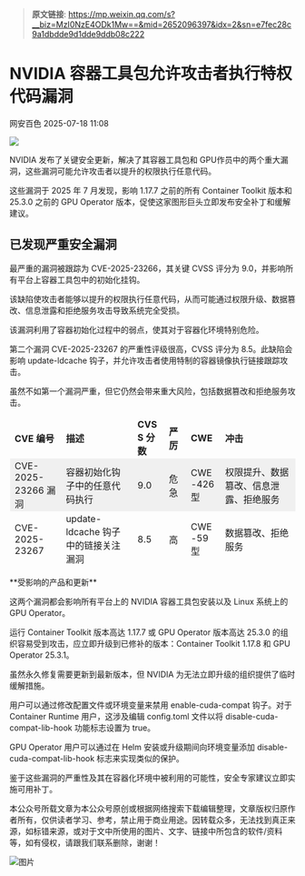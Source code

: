 > **原文链接**: https://mp.weixin.qq.com/s?__biz=MzI0NzE4ODk1Mw==&mid=2652096397&idx=2&sn=e7fec28c9a1dbdde9d1dde9ddb08c222

#  NVIDIA 容器工具包允许攻击者执行特权代码漏洞  
 网安百色   2025-07-18 11:08  
  
![](https://mmbiz.qpic.cn/mmbiz_jpg/1QIbxKfhZo4zZIrHfCdnbS1vApXib9F4ULyc912wmfYIFhVe7GYgjVEBs8VNuDoBzAdShNjZyFIuXWycByicPMUw/640?wx_fmt=jpeg&from=appmsg "")  
  
NVIDIA 发布了关键安全更新，解决了其容器工具包和 GPU作员中的两个重大漏洞，这些漏洞可能允许攻击者以提升的权限执行任意代码。  
  
这些漏洞于 2025 年 7 月发现，影响 1.17.7 之前的所有 Container Toolkit 版本和 25.3.0 之前的 GPU Operator 版本，促使这家图形巨头立即发布安全补丁和缓解建议。  
## 已发现严重安全漏洞  
  
最严重的漏洞被跟踪为 CVE-2025-23266，其关键 CVSS 评分为 9.0，并影响所有平台上容器工具包中的初始化挂钩。  
  
该缺陷使攻击者能够以提升的权限执行任意代码，从而可能通过权限升级、数据篡改、信息泄露和拒绝服务攻击导致系统完全受损。  
  
该漏洞利用了容器初始化过程中的弱点，使其对于容器化环境特别危险。  
  
第二个漏洞 CVE-2025-23267 的严重性评级很高，CVSS 评分为 8.5。此缺陷会影响 update-ldcache 钩子，并允许攻击者使用特制的容器镜像执行链接跟踪攻击。  
  
虽然不如第一个漏洞严重，但它仍然会带来重大风险，包括数据篡改和拒绝服务攻击。  
  
<table><thead><tr style="box-sizing: border-box;"><td style="box-sizing: border-box;padding: 2px 8px;border: 1px solid rgba(0, 0, 0, 0);word-break: break-word;"><strong msttexthash="7326319" msthash="41" style="box-sizing: border-box;font-weight: bold;"><span leaf="">CVE 编号</span></strong></td><td style="box-sizing: border-box;padding: 2px 8px;border: 1px solid rgba(0, 0, 0, 0);word-break: break-word;"><strong msttexthash="6157333" msthash="42" style="box-sizing: border-box;font-weight: bold;"><span leaf="">描述</span></strong></td><td style="box-sizing: border-box;padding: 2px 8px;border: 1px solid rgba(0, 0, 0, 0);word-break: break-word;"><strong msttexthash="7089264" msthash="43" style="box-sizing: border-box;font-weight: bold;"><span leaf="">CVSS 分数</span></strong></td><td style="box-sizing: border-box;padding: 2px 8px;border: 1px solid rgba(0, 0, 0, 0);word-break: break-word;"><strong msttexthash="4044495" msthash="44" style="box-sizing: border-box;font-weight: bold;"><span leaf="">严厉</span></strong></td><td style="box-sizing: border-box;padding: 2px 8px;border: 1px solid rgba(0, 0, 0, 0);word-break: break-word;"><strong msttexthash="23218" msthash="45" style="box-sizing: border-box;font-weight: bold;"><span leaf="">CWE</span></strong></td><td style="box-sizing: border-box;padding: 2px 8px;border: 1px solid rgba(0, 0, 0, 0);word-break: break-word;"><strong msttexthash="4085822" msthash="46" style="box-sizing: border-box;font-weight: bold;"><span leaf="">冲击</span></strong></td></tr></thead><tbody><tr style="box-sizing: border-box;background-color: rgb(240, 240, 240);"><td style="box-sizing: border-box;padding: 2px 8px;border: 1px solid rgba(0, 0, 0, 0);word-break: break-word;"><section><span leaf="">CVE-2025-23266 漏洞</span></section></td><td style="box-sizing: border-box;padding: 2px 8px;border: 1px solid rgba(0, 0, 0, 0);word-break: break-word;"><section><span leaf="">容器初始化钩子中的任意代码执行</span></section></td><td style="box-sizing: border-box;padding: 2px 8px;border: 1px solid rgba(0, 0, 0, 0);word-break: break-word;"><section><span leaf="">9.0</span></section></td><td style="box-sizing: border-box;padding: 2px 8px;border: 1px solid rgba(0, 0, 0, 0);word-break: break-word;"><section><span leaf="">危急</span></section></td><td style="box-sizing: border-box;padding: 2px 8px;border: 1px solid rgba(0, 0, 0, 0);word-break: break-word;"><section><span leaf="">CWE-426型</span></section></td><td style="box-sizing: border-box;padding: 2px 8px;border: 1px solid rgba(0, 0, 0, 0);word-break: break-word;"><section><span leaf="">权限提升、数据篡改、信息泄露、拒绝服务</span></section></td></tr><tr style="box-sizing: border-box;"><td style="box-sizing: border-box;padding: 2px 8px;border: 1px solid rgba(0, 0, 0, 0);word-break: break-word;"><section><span leaf="">CVE-2025-23267</span></section></td><td style="box-sizing: border-box;padding: 2px 8px;border: 1px solid rgba(0, 0, 0, 0);word-break: break-word;"><section><span leaf="">update-ldcache 钩子中的链接关注漏洞</span></section></td><td style="box-sizing: border-box;padding: 2px 8px;border: 1px solid rgba(0, 0, 0, 0);word-break: break-word;"><section><span leaf="">8.5</span></section></td><td style="box-sizing: border-box;padding: 2px 8px;border: 1px solid rgba(0, 0, 0, 0);word-break: break-word;"><section><span leaf="">高</span></section></td><td style="box-sizing: border-box;padding: 2px 8px;border: 1px solid rgba(0, 0, 0, 0);word-break: break-word;"><section><span leaf="">CWE-59型</span></section></td><td style="box-sizing: border-box;padding: 2px 8px;border: 1px solid rgba(0, 0, 0, 0);word-break: break-word;"><section><span leaf="">数据篡改、拒绝服务</span></section></td></tr></tbody></table>  
**受影响的产品和更新**  
  
这两个漏洞都会影响所有平台上的 NVIDIA 容器工具包安装以及 Linux 系统上的 GPU Operator。  
  
运行 Container Toolkit 版本高达 1.17.7 或 GPU Operator 版本高达 25.3.0 的组织容易受到攻击，应立即升级到已修补的版本：Container Toolkit 1.17.8 和 GPU Operator 25.3.1。  
  
虽然永久修复需要更新到最新版本，但 NVIDIA 为无法立即升级的组织提供了临时缓解措施。  
  
用户可以通过修改配置文件或环境变量来禁用 enable-cuda-compat 钩子。对于 Container Runtime 用户，这涉及编辑 config.toml 文件以将 disable-cuda-compat-lib-hook 功能标志设置为 true。  
  
GPU Operator 用户可以通过在 Helm 安装或升级期间向环境变量添加 disable-cuda-compat-lib-hook 标志来实现类似的保护。  
  
鉴于这些漏洞的严重性及其在容器化环境中被利用的可能性，安全专家建议立即实施可用补丁。  
  
本公众号所载文章为本公众号原创或根据网络搜索下载编辑整理，文章版权归原作者所有，仅供读者学习、参考，禁止用于商业用途。因转载众多，无法找到真正来源，如标错来源，或对于文中所使用的图片、文字、链接中所包含的软件/资料等，如有侵权，请跟我们联系删除，谢谢！  
  
![图片](https://mmbiz.qpic.cn/mmbiz_jpg/1QIbxKfhZo5lNbibXUkeIxDGJmD2Md5vKicbNtIkdNvibicL87FjAOqGicuxcgBuRjjolLcGDOnfhMdykXibWuH6DV1g/640?wx_fmt=other&from=appmsg&wxfrom=5&wx_lazy=1&wx_co=1&tp=webp "")  
  
